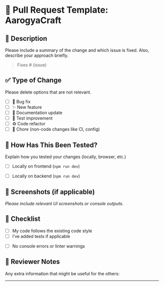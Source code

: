 # 🚀 Pull Request Template: AarogyaCraft

## 📌 Description

Please include a summary of the change and which issue is fixed. Also, describe your approach briefly.

> Fixes # (issue)

## ✅ Type of Change

Please delete options that are not relevant.

- [ ] 🔧 Bug fix
- [ ] ✨ New feature
- [ ] 📝 Documentation update
- [ ] 🧪 Test improvement
- [ ] ♻️ Code refactor
- [ ] 🧹 Chore (non-code changes like CI, config)

## 🧪 How Has This Been Tested?

Explain how you tested your changes (locally, browser, etc.)

- [ ] Locally on frontend (`npm run dev`)
- [ ] Locally on backend (`npm run dev`)


## 📸 Screenshots (if applicable)

_Please include relevant UI screenshots or console outputs._

## 🧩 Checklist

- [ ] My code follows the existing code style
- [ ] I’ve added tests if applicable
<!-- - [ ] I’ve updated the documentation if needed -->
- [ ] No console errors or linter warnings

## 👀 Reviewer Notes

Any extra information that might be useful for the others:

---

